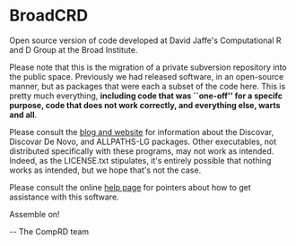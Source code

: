 # BroadCRD

Open source version of code developed at David Jaffe's Computational
R and D Group at the Broad Institute.

Please note that this is the migration of a private subversion
repository into the public space.  Previously we had released software,
in an open-source manner, but as packages that were each a subset of the
code here.  This is pretty much everything, **including code that was
``one-off'' for a specifc purpose, code that does not work correctly,
and everything else, warts and all**.  

Please consult the 
[blog and website](http://www.broadinstitute.org/software/discovar/blog/) for
information about the Discovar, Discovar De Novo, and ALLPATHS-LG
packages.  Other executables, not distributed specifically with these
programs, may not work as intended.  Indeed, as the LICENSE.txt
stipulates, it's entirely possible that nothing works as intended, but
we hope that's not the case.

Please consult the online [help
page](http://www.broadinstitute.org/software/discovar/blog/?page_id=19)
for pointers about how to get assistance with this software.

Assemble on!


-- The CompRD team
